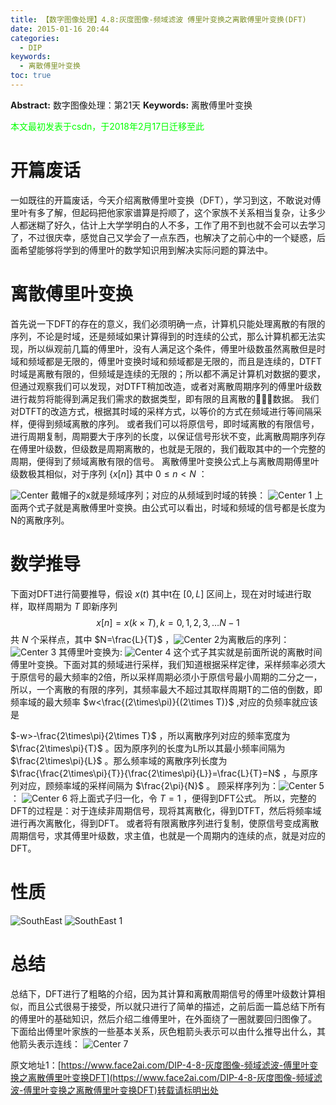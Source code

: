 ```yaml
---
title: 【数字图像处理】4.8:灰度图像-频域滤波 傅里叶变换之离散傅里叶变换(DFT)
date: 2015-01-16 20:44
categories:
  - DIP
keywords:
  - 离散傅里叶变换
toc: true
---
```

**Abstract:** 数字图像处理：第21天
**Keywords:** 离散傅里叶变换
<!--more-->
<font color="00FF00">本文最初发表于csdn，于2018年2月17日迁移至此</font>
# 开篇废话
一如既往的开篇废话，今天介绍离散傅里叶变换（DFT），学习到这，不敢说对傅里叶有多了解，但起码把他家家谱算是捋顺了，这个家族不关系相当复杂，让多少人都迷糊了好久，估计上大学学明白的人不多，工作了用不到也就不会可以去学习了，不过很庆幸，感觉自己又学会了一点东西，也解决了之前心中的一个疑惑，后面希望能够将学到的傅里叶的数学知识用到解决实际问题的算法中。
# 离散傅里叶变换
首先说一下DFT的存在的意义，我们必须明确一点，计算机只能处理离散的有限的序列，不论是时域，还是频域如果计算得到的时连续的公式，那么计算机都无法实现，所以纵观前几篇的傅里叶，没有人满足这个条件，傅里叶级数虽然离散但是时域和频域都是无限的，傅里叶变换时域和频域都是无限的，而且是连续的，DTFT时域是离散有限的，但频域是连续的无限的；所以都不满足计算机对数据的要求，但通过观察我们可以发现，对DTFT稍加改造，或者对离散周期序列的傅里叶级数进行裁剪将能得到满足我们需求的数据类型，即有限的且离散的数据。
我们对DTFT的改造方式，根据其时域的采样方式，以等价的方式在频域进行等间隔采样，便得到频域离散的序列。
或者我们可以将原信号，即时域离散的有限信号，进行周期复制，周期要大于序列的长度，以保证信号形状不变，此离散周期序列存在傅里叶级数，但级数是周期离散的，也就是无限的，我们截取其中的一个完整的周期，便得到了频域离散有限的信号。
离散傅里叶变换公式上与离散周期傅里叶级数极其相似，对于序列 $\{x[n]\}$ 其中 $0\leq n<N$ ：

![Center][]
戴帽子的x就是频域序列；对应的从频域到时域的转换：
![Center 1][]
上面两个式子就是离散傅里叶变换。由公式可以看出，时域和频域的信号都是长度为N的离散序列。

# 数学推导
下面对DFT进行简要推导，假设 $x(t)$ 其中t在 $[0,L]$ 区间上，现在对时域进行取样，取样周期为 $T$ 即新序列
$$
x[n]=x(k\times T),k=0,1,2,3,\dots N-1
$$
共 $N$ 个采样点，其中 $N=\frac{L}{T}$ ，![Center 2][]为离散后的序列：
![Center 3][]
其傅里叶变换为:
![Center 4][]
这个式子其实就是前面所说的离散时间傅里叶变换。下面对其的频域进行采样，我们知道根据采样定律，采样频率必须大于原信号的最大频率的2倍，所以采样周期必须小于原信号最小周期的二分之一，所以，一个离散的有限的序列，其频率最大不超过其取样周期T的二倍的倒数，即频率域的最大频率 $w<\frac{(2\times\pi)}{(2\times T)}$ ,对应的负频率就应该是

$-w>-\frac{2\times\pi}{2\times T}$ ，所以离散序列对应的频率宽度为 $\frac{2\times\pi}{T}$ 。因为原序列的长度为L所以其最小频率间隔为 $\frac{2\times\pi}{L}$ 。那么频率域的离散序列长度为 $\frac{\frac{2\times\pi}{T}}{\frac{2\times\pi}{L}}=\frac{L}{T}=N$ ，与原序列对应，顾频率域的采样间隔为 $\frac{2\pi}{N}$ 。
顾采样序列为：![Center 5][]：
![Center 6][]
将上面式子归一化，令 $T=1$ ，便得到DFT公式。
所以，完整的DFT的过程是：对于连续非周期信号，现将其离散化，得到DTFT，然后将频率域进行再次离散化，得到DFT。
或者将有限离散序列进行复制，使原信号变成离散周期信号，求其傅里叶级数，求主值，也就是一个周期内的连续的点，就是对应的DFT。
# 性质

![SouthEast][]
![SouthEast 1][]


# 总结
总结下，DFT进行了粗略的介绍，因为其计算和离散周期信号的傅里叶级数计算相似，而且公式很易于接受，所以就只进行了简单的描述，之前后面一篇总结下所有的傅里叶的基础知识，然后介绍二维傅里叶，在外面绕了一圈就要回归图像了。
下面给出傅里叶家族的一些基本关系，灰色粗箭头表示可以由什么推导出什么，其他箭头表示连线：
![Center 7][]


[Center]: https://tony4ai-1251394096.cos.ap-hongkong.myqcloud.com/blog_images/DIP-4-8-灰度图像-频域滤波-傅里叶变换之离散傅里叶变换DFT/20150116195809794.png
[Center 1]: https://tony4ai-1251394096.cos.ap-hongkong.myqcloud.com/blog_images/DIP-4-8-灰度图像-频域滤波-傅里叶变换之离散傅里叶变换DFT/20150116200001116.png
[Center 2]: https://tony4ai-1251394096.cos.ap-hongkong.myqcloud.com/blog_images/DIP-4-8-灰度图像-频域滤波-傅里叶变换之离散傅里叶变换DFT/20150116202033093.png
[Center 3]: https://tony4ai-1251394096.cos.ap-hongkong.myqcloud.com/blog_images/DIP-4-8-灰度图像-频域滤波-傅里叶变换之离散傅里叶变换DFT/20150116202001538.png
[Center 4]: https://tony4ai-1251394096.cos.ap-hongkong.myqcloud.com/blog_images/DIP-4-8-灰度图像-频域滤波-傅里叶变换之离散傅里叶变换DFT/20150116202026108.png
[Center 5]: https://tony4ai-1251394096.cos.ap-hongkong.myqcloud.com/blog_images/DIP-4-8-灰度图像-频域滤波-傅里叶变换之离散傅里叶变换DFT/20150116203431349.png
[Center 6]: https://tony4ai-1251394096.cos.ap-hongkong.myqcloud.com/blog_images/DIP-4-8-灰度图像-频域滤波-傅里叶变换之离散傅里叶变换DFT/20150116203442565.png
[SouthEast]: https://tony4ai-1251394096.cos.ap-hongkong.myqcloud.com/blog_images/DIP-4-8-灰度图像-频域滤波-傅里叶变换之离散傅里叶变换DFT/20150116203951828.png
[SouthEast 1]: https://tony4ai-1251394096.cos.ap-hongkong.myqcloud.com/blog_images/DIP-4-8-灰度图像-频域滤波-傅里叶变换之离散傅里叶变换DFT/20150116204003484.png
[Center 7]: https://tony4ai-1251394096.cos.ap-hongkong.myqcloud.com/blog_images/DIP-4-8-灰度图像-频域滤波-傅里叶变换之离散傅里叶变换DFT/20150118161515772.png





原文地址1：[https://www.face2ai.com/DIP-4-8-灰度图像-频域滤波-傅里叶变换之离散傅里叶变换DFT](https://www.face2ai.com/DIP-4-8-灰度图像-频域滤波-傅里叶变换之离散傅里叶变换DFT)转载请标明出处
